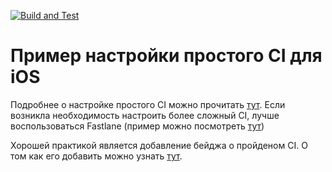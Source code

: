 [![Build and Test](https://github.com/DanilaG/simple-ios-ci-example/actions/workflows/ci_example.yml/badge.svg)](https://github.com/DanilaG/simple-ios-ci-example/actions/workflows/ci_example.yml)

# Пример настройки простого CI для iOS

Подробнее о настройке простого CI можно прочитать [тут](https://swiftlogic.io/posts/iOS-CI-pipeline-with-github-actions/#step-3-defining-the-build-steps). Если возникла необходимость настроить более сложный CI, лучше воспользоваться Fastlane (пример можно посмотреть [тут](https://youtu.be/yNqCpMLmJqE?si=dPZlXgjWsY7vB7OL)) 

Хорошей практикой является добавление бейджа о пройденом CI. О том как его добавить можно узнать [тут](https://docs.github.com/en/actions/monitoring-and-troubleshooting-workflows/monitoring-workflows/adding-a-workflow-status-badge).